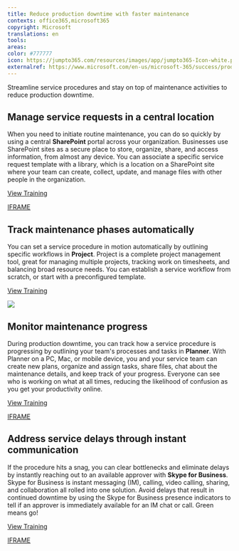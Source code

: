 ```yaml
---
title: Reduce production downtime with faster maintenance
contexts: office365,microsoft365
copyright: Microsoft
translations: en
tools: 
areas: 
color: #777777
icon: https://jumpto365.com/resources/images/app/jumpto365-Icon-white.png
externalref: https://www.microsoft.com/en-us/microsoft-365/success/productivitylibrary/reduce-production-downtime-with-faster-maintenance
---
```

Streamline service procedures and stay on top of maintenance activities to reduce production downtime.


## Manage service requests in a central location

When you need to initiate routine maintenance, you can do so quickly by using a central **SharePoint** portal across your organization. Businesses use SharePoint sites as a secure place to store, organize, share, and access information, from almost any device. You can associate a specific service request template with a library, which is a location on a SharePoint site where your team can create, collect, update, and manage files with other people in the organization. 

[View Training](https://support.office.com/article/What-is-SharePoint-97b915e6-651b-43b2-827d-fb25777f446f)

[IFRAME](https://www.microsoft.com/en-us/videoplayer/embed/RE1TwWx)

## Track maintenance phases automatically

You can set a service procedure in motion automatically by outlining specific workflows in **Project**. Project is a complete project management tool, great for managing multiple projects, tracking work on timesheets, and balancing broad resource needs. You can establish a service workflow from scratch, or start with a preconfigured template. 

[View Training](https://support.office.com/en-US/article/What-s-new-in-Project-2016-111bcaf9-bc27-4c15-80e6-85e726307520)

![](http://img-prod-cms-rt-microsoft-com.akamaized.net/cms/api/am/imageFileData/RE1YeB3?ver=a0ef)

## Monitor maintenance progress

During production downtime, you can track how a service procedure is progressing by outlining your team's processes and tasks in **Planner**. With Planner on a PC, Mac, or mobile device, you and your service team can create new plans, organize and assign tasks, share files, chat about the maintenance details, and keep track of your progress. Everyone can see who is working on what at all times, reducing the likelihood of confusion as you get your productivity online. 

[View Training](https://support.office.com/article/Get-started-quickly-with-Microsoft-Planner-4a9a13c6-3adf-4a60-a6fc-15c0b15e16fc)

[IFRAME](https://www.microsoft.com/en-us/videoplayer/embed/RE1UKaw)

## Address service delays through instant communication

If the procedure hits a snag, you can clear bottlenecks and eliminate delays by instantly reaching out to an available approver with **Skype for Business**. Skype for Business is instant messaging (IM), calling, video calling, sharing, and collaboration all rolled into one solution. Avoid delays that result in continued downtime by using the Skype for Business presence indicators to tell if an approver is immediately available for an IM chat or call. Green means go! 

[View Training](https://support.office.com/article/Discover-Skype-for-Business-8a3491a3-c095-4718-80cf-cbbe4afe4eba)

[IFRAME](https://www.microsoft.com/en-us/videoplayer/embed/RE1UEZw)

